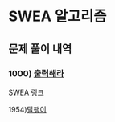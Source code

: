 # SWEA 알고리즘

## 문제 풀이 내역

### 1000) [출력해라](./1000.py)

[SWEA 링크](https://www.swexpertacademy.com/main/main.do)



1954)[달팽이](./달팽이.py)